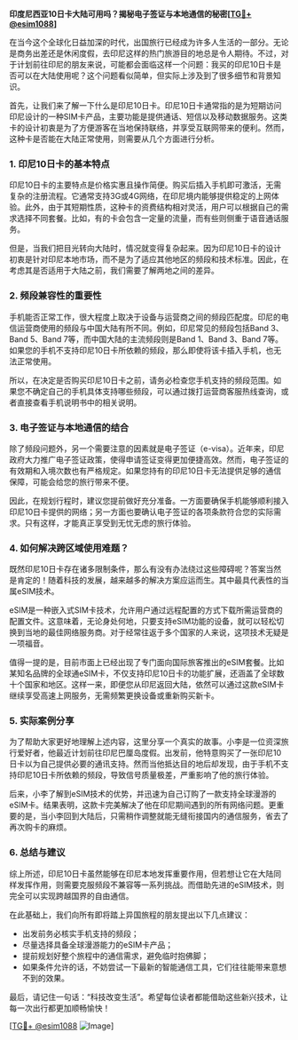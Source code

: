 **印度尼西亚10日卡大陆可用吗？揭秘电子签证与本地通信的秘密[[TG💪+ @esim1088](https://t.me/s/esim1088)]**

在当今这个全球化日益加深的时代，出国旅行已经成为许多人生活的一部分。无论是商务出差还是休闲度假，去印尼这样的热门旅游目的地总是令人期待。不过，对于计划前往印尼的朋友来说，可能都会面临这样一个问题：我买的印尼10日卡是否可以在大陆使用呢？这个问题看似简单，但实际上涉及到了很多细节和背景知识。

首先，让我们来了解一下什么是印尼10日卡。印尼10日卡通常指的是为短期访问印尼设计的一种SIM卡产品，主要功能是提供通话、短信以及移动数据服务。这类卡的设计初衷是为了方便游客在当地保持联络，并享受互联网带来的便利。然而，这种卡是否能在大陆正常使用，则需要从几个方面进行分析。

### **1. 印尼10日卡的基本特点**
印尼10日卡的主要特点是价格实惠且操作简便。购买后插入手机即可激活，无需复杂的注册流程。它通常支持3G或4G网络，在印尼境内能够提供稳定的上网体验。此外，由于其短期性质，这种卡的资费结构相对灵活，用户可以根据自己的需求选择不同套餐。比如，有的卡会包含一定量的流量，而有些则侧重于语音通话服务。

但是，当我们把目光转向大陆时，情况就变得复杂起来。因为印尼10日卡的设计初衷是针对印尼本地市场，而不是为了适应其他地区的频段和技术标准。因此，在考虑其是否适用于大陆之前，我们需要了解两地之间的差异。

### **2. 频段兼容性的重要性**
手机能否正常工作，很大程度上取决于设备与运营商之间的频段匹配度。印尼的电信运营商使用的频段与中国大陆有所不同。例如，印尼常见的频段包括Band 3、Band 5、Band 7等，而中国大陆的主流频段则是Band 1、Band 3、Band 7等。如果您的手机不支持印尼10日卡所依赖的频段，那么即使将该卡插入手机，也无法正常使用。

所以，在决定是否购买印尼10日卡之前，请务必检查您手机支持的频段范围。如果您不确定自己的手机具体支持哪些频段，可以通过拨打运营商客服热线查询，或者直接查看手机说明书中的相关说明。

### **3. 电子签证与本地通信的结合**
除了频段问题外，另一个需要注意的因素就是电子签证（e-visa）。近年来，印尼政府大力推广电子签证政策，使得申请签证变得更加便捷高效。然而，电子签证的有效期和入境次数也有严格规定。如果您持有的印尼10日卡无法提供足够的通信保障，可能会给您的旅行带来不便。

因此，在规划行程时，建议您提前做好充分准备。一方面要确保手机能够顺利接入印尼10日卡提供的网络；另一方面也要确认电子签证的各项条款符合您的实际需求。只有这样，才能真正享受到无忧无虑的旅行体验。

### **4. 如何解决跨区域使用难题？**
既然印尼10日卡存在诸多限制条件，那么有没有办法绕过这些障碍呢？答案当然是肯定的！随着科技的发展，越来越多的解决方案应运而生。其中最具代表性的当属eSIM技术。

eSIM是一种嵌入式SIM卡技术，允许用户通过远程配置的方式下载所需运营商的配置文件。这意味着，无论身处何地，只要支持eSIM功能的设备，就可以轻松切换到当地的最佳网络服务商。对于经常往返于多个国家的人来说，这项技术无疑是一项福音。

值得一提的是，目前市面上已经出现了专门面向国际旅客推出的eSIM套餐。比如某知名品牌的全球通eSIM卡，不仅支持印尼10日卡的功能扩展，还涵盖了全球数十个国家和地区。这样一来，即便您从印尼返回大陆，依然可以通过这款eSIM卡继续享受高速上网服务，无需频繁更换设备或重新购买新卡。

### **5. 实际案例分享**
为了帮助大家更好地理解上述内容，这里分享一个真实的故事。小李是一位资深旅行爱好者，他最近计划前往印尼巴厘岛度假。出发前，他特意购买了一张印尼10日卡以为自己提供必要的通讯支持。然而当他抵达目的地后却发现，由于手机不支持印尼10日卡所依赖的频段，导致信号质量极差，严重影响了他的旅行体验。

后来，小李了解到eSIM技术的优势，并迅速为自己订购了一款支持全球漫游的eSIM卡。结果表明，这款卡完美解决了他在印尼期间遇到的所有网络问题。更重要的是，当小李回到大陆后，只需稍作调整就能无缝衔接国内的通信服务，省去了再次购卡的麻烦。

### **6. 总结与建议**
综上所述，印尼10日卡虽然能够在印尼本地发挥重要作用，但若想让它在大陆同样发挥作用，则需要克服频段不兼容等一系列挑战。而借助先进的eSIM技术，则完全可以实现跨越国界的自由通信。

在此基础上，我们向所有即将踏上异国旅程的朋友提出以下几点建议：
- 出发前务必核实手机支持的频段；
- 尽量选择具备全球漫游能力的eSIM卡产品；
- 提前规划好整个旅程中的通信需求，避免临时抱佛脚；
- 如果条件允许的话，不妨尝试一下最新的智能通信工具，它们往往能带来意想不到的效果。

最后，请记住一句话：“科技改变生活”。希望每位读者都能借助这些新兴技术，让每一次出行都更加顺畅愉快！

[[TG💪+ @esim1088](https://t.me/s/esim1088) ![Image](https://i.postimg.cc/4NQfJmqS/Snipaste-2025-05-13-00-14-12.png)]